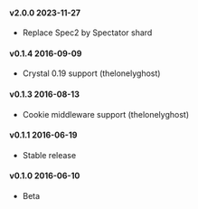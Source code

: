 #### v2.0.0 2023-11-27
* Replace Spec2 by Spectator shard

#### v0.1.4 2016-09-09
* Crystal 0.19 support (thelonelyghost)

#### v0.1.3 2016-08-13
* Cookie middleware support (thelonelyghost)

#### v0.1.1 2016-06-19
* Stable release

#### v0.1.0 2016-06-10
* Beta
